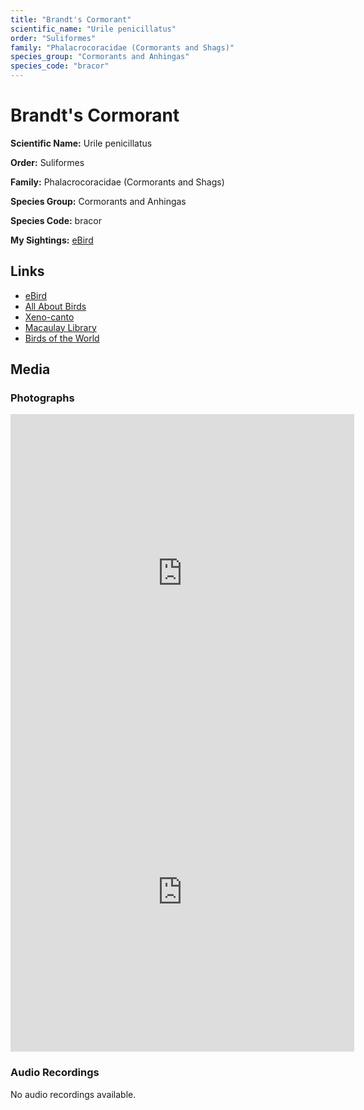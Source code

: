 ```yaml
---
title: "Brandt's Cormorant"
scientific_name: "Urile penicillatus"
order: "Suliformes"
family: "Phalacrocoracidae (Cormorants and Shags)"
species_group: "Cormorants and Anhingas"
species_code: "bracor"
---
```


# Brandt's Cormorant

**Scientific Name:** Urile penicillatus

**Order:** Suliformes

**Family:** Phalacrocoracidae (Cormorants and Shags)

**Species Group:** Cormorants and Anhingas

**Species Code:** bracor

**My Sightings:** [eBird](https://ebird.org/lifelist?r=world&time=life&spp=bracor)

## Links
* [eBird](https://ebird.org/species/bracor) 
* [All About Birds](https://www.allaboutbirds.org/guide/bracor) 
* [Xeno-canto](https://www.xeno-canto.org/species/urile-penicillatus) 
* [Macaulay Library](https://search.macaulaylibrary.org/catalog?taxonCode=bracor&sort=rating_rank_desc)
* [Birds of the World](https://birdsoftheworld.org/bow/species/bracor)

## Media
### Photographs
<iframe src="https://macaulaylibrary.org/asset/617717294/embed" width="550" height="510" frameborder="0" allowfullscreen></iframe>
<iframe src="https://macaulaylibrary.org/asset/617717295/embed" width="550" height="510" frameborder="0" allowfullscreen></iframe>

### Audio Recordings
No audio recordings available.
